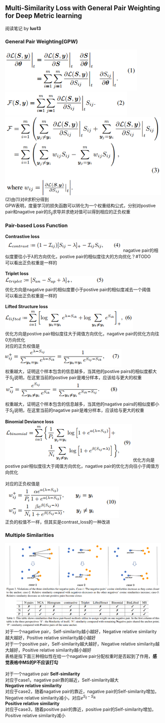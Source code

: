 ## Multi-Similarity Loss with General Pair Weighting for Deep Metric learning
阅读笔记 by **luo13**

### General Pair Weighting(GPW)
<!-- $${\begin{aligned}
{\frac{\partial L(S,y)}{\partial \theta}}\bigg|_t&={\frac{\partial L(S,y)}{\partial S}}\bigg|_t\frac{\partial S}{\partial \theta}\bigg|_t \\
&=\sum\limits_{i=1}^m\sum\limits_{j=1}^m{\frac{\partial L(S,y)}{\partial S_{ij}}}\bigg|_t\frac{\partial S_{ij}}{\partial \theta}\bigg|_t 
\end{aligned}}$$   -->
![GPW(1)](../img/MS_loss/GPW(1).PNG)  
![GPW(2)](../img/MS_loss/GPW(2).PNG)  
![GPW(3)](../img/MS_loss/GPW(3).PNG)  
(2)由(1)对$\theta$求积分得到  
GPW表明，度量学习的损失函数可以转化为一个权重结构公式，分别对postive pair和nagative pair的$S_{ij}$求导并求绝对值可以得到相应的正负权重

### Pair-based Loss Function  

**Contrastive loss**  
![contrast_loss](../img/MS_loss/contrast_loss.PNG)
nagative pair的相似度要往小于$\lambda$的方向优化，postive pair的相似度往大的方向优化？#TODO  
可以看出正负权重是一样的  
&nbsp;  
**Triplet loss**  
![triplet_loss](../img/MS_loss/triplet_loss.PNG)  
优化方向是nagative pair的相似度要小于postive pair的相似度减去一个阈值  
可以看出正负权重是一样的  
&nbsp;  
**Lifted Structure loss**  
![lifted_structure_loss](../img/MS_loss/lifted_structure_loss.PNG)  
优化方向是postive pair相似度往大于阈值方向优化，nagative pair的优化方向往0方向优化  
对应的正负权值是  
![weight_+_lifted](../img/MS_loss/weight_+_lifted.PNG)  
权重越大，证明这个样本包含的信息越多，当其他的postive pairs的相似度都大于$S_{ij}$说明，在这里当前的postive pair是难分样本，应该给与更大的权重
![weight_-_lifted](../img/MS_loss/weight_-_lifted.PNG)  
权重越大，证明这个样本包含的信息越多，当其他的nagative pairs的相似度都小于$S_{ij}$说明，在这里当前的nagative pair是难分样本，应该给与更大的权重  
&nbsp;  
**Binomial Deviance loss**  
![binomial_deviance_loss](../img/MS_loss/binomial_deviance_loss.PNG) 
优化方向是postive pair相似度往大于阈值方向优化，nagative pair的优化方向往小于阈值方向优化  
&nbsp;  
对应的正负权值是  
![weight_bio](../img/MS_loss/weight_bio.PNG)  
正负的权值不一样，但其实是contrast_loss的一种改进

### Multiple Similarities
![multi-similarities](../img/MS_loss/multi-similarities.PNG)  
对于一个nagative pair，Self-similarity越小越好，Negative relative similarity越大越好，Positive relative similarity越小越好  
对于一个positive pair，Self-similarity越大越好，Negative relative similarity越大越好，Positive relative similarity越小越好  
表格是指下面三种相似性在给一个nagative pair分配权重时是否起到了作用，**感觉表格中MS的P不应该打勾**  
&nbsp;  
对于一个nagative pair
**Self-similarity**  
对应于case1，nagative pair靠的越近，Self-similarity越大
&nbsp;  
**Negative relative similarity**  
对应于case2，随着nagative pair的靠近，nagative pair的Self-similarity增加，Negative relative similarity减小，对应$e^{S_{ij}-S_{ik}}$
&nbsp;  
**Positive relative similarity**  
对应于case3，随着positive pair的靠近，positive pair的Self-similarity增加，Positive relative similarity减小
